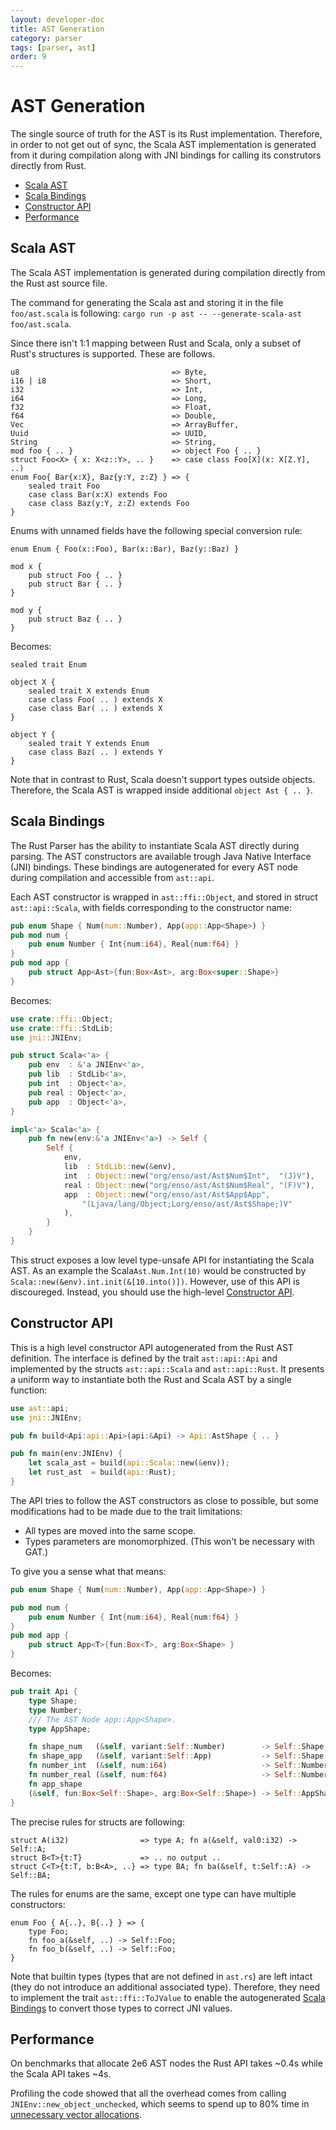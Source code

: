 ```yaml
---
layout: developer-doc
title: AST Generation
category: parser
tags: [parser, ast]
order: 9
---
```


# AST Generation

The single source of truth for the AST is its Rust implementation. Therefore, in
order to not get out of sync, the Scala AST implementation is generated from it
during compilation along with JNI bindings for calling its construtors directly
from Rust.

<!-- MarkdownTOC levels="2,3" autolink="true" -->

- [Scala AST](#scala-ast)
- [Scala Bindings](#scala-bindings)
- [Constructor API](#constructor-api)
- [Performance](#performance)

<!-- /MarkdownTOC -->

## Scala AST

The Scala AST implementation is generated during compilation directly from the
Rust ast source file.

The command for generating the Scala ast and storing it in the file
`foo/ast.scala` is following:
`cargo run -p ast -- --generate-scala-ast foo/ast.scala`.

Since there isn't 1:1 mapping between Rust and Scala, only a subset of Rust's
structures is supported. These are follows.

```
u8                                  => Byte,
i16 | i8                            => Short,
i32                                 => Int,
i64                                 => Long,
f32                                 => Float,
f64                                 => Double,
Vec                                 => ArrayBuffer,
Uuid                                => UUID,
String                              => String,
mod foo { .. }                      => object Foo { .. }
struct Foo<X> { x: X<z::Y>, .. }    => case class Foo[X](x: X[Z.Y], ..)
enum Foo{ Bar{x:X}, Baz{y:Y, z:Z} } => {
    sealed trait Foo
    case class Bar(x:X) extends Foo
    case class Baz(y:Y, z:Z) extends Foo
}
```

Enums with unnamed fields have the following special conversion rule:

```
enum Enum { Foo(x::Foo), Bar(x::Bar), Baz(y::Baz) }

mod x {
    pub struct Foo { .. }
    pub struct Bar { .. }
}

mod y {
    pub struct Baz { .. }
}
```

Becomes:

```
sealed trait Enum

object X {
    sealed trait X extends Enum
    case class Foo( .. ) extends X
    case class Bar( .. ) extends X
}

object Y {
    sealed trait Y extends Enum
    case class Baz( .. ) extends Y
}
```

Note that in contrast to Rust, Scala doesn't support types outside objects.
Therefore, the Scala AST is wrapped inside additional `object Ast { .. }`.

## Scala Bindings

The Rust Parser has the ability to instantiate Scala AST directly during
parsing. The AST constructors are available trough Java Native Interface (JNI)
bindings. These bindings are autogenerated for every AST node during compilation
and accessible from `ast::api`.

Each AST constructor is wrapped in `ast::ffi::Object`, and stored in struct
`ast::api::Scala`, with fields corresponding to the constructor name:

```rust
pub enum Shape { Num(num::Number), App(app::App<Shape>) }
pub mod num {
    pub enum Number { Int{num:i64}, Real{num:f64} }
}
pub mod app {
    pub struct App<Ast>{fun:Box<Ast>, arg:Box<super::Shape>}
}
```

Becomes:

```rust
use crate::ffi::Object;
use crate::ffi::StdLib;
use jni::JNIEnv;

pub struct Scala<'a> {
    pub env  : &'a JNIEnv<'a>,
    pub lib  : StdLib<'a>,
    pub int  : Object<'a>,
    pub real : Object<'a>,
    pub app  : Object<'a>,
}

impl<'a> Scala<'a> {
    pub fn new(env:&'a JNIEnv<'a>) -> Self {
        Self {
            env,
            lib  : StdLib::new(&env),
            int  : Object::new("org/enso/ast/Ast$Num$Int",  "(J)V"),
            real : Object::new("org/enso/ast/Ast$Num$Real", "(F)V"),
            app  : Object::new("org/enso/ast/Ast$App$App",  
                "(Ljava/lang/Object;Lorg/enso/ast/Ast$Shape;)V"
            ),
        }
    }
}
```

This struct exposes a low level type-unsafe API for instantiating the Scala AST.
As an example the Scala`Ast.Num.Int(10)` would be constructed by
`Scala::new(&env).int.init(&[10.into()])`. However, use of this API is
discoureged. Instead, you should use the high-level
[Constructor API](#constructor-api).

## Constructor API

This is a high level constructor API autogenerated from the Rust AST definition.
The interface is defined by the trait `ast::api::Api` and implemented by the
structs `ast::api::Scala` and `ast::api::Rust`. It presents a uniform way to
instantiate both the Rust and Scala AST by a single function:

```rust
use ast::api;
use jni::JNIEnv;

pub fn build<Api:api::Api>(api:&Api) -> Api::AstShape { .. }

pub fn main(env:JNIEnv) {
    let scala_ast = build(api::Scala::new(&env));
    let rust_ast  = build(api::Rust);
}
```

The API tries to follow the AST constructors as close to possible, but some
modifications had to be made due to the trait limitations:

- All types are moved into the same scope.
- Types parameters are monomorphized. (This won't be necessary with GAT.)

To give you a sense what that means:

```rust
pub enum Shape { Num(num::Number), App(app::App<Shape>) }

pub mod num {
    pub enum Number { Int{num:i64}, Real{num:f64} }
}
pub mod app {
    pub struct App<T>{fun:Box<T>, arg:Box<Shape> }
}
```

Becomes:

```rust
pub trait Api {
    type Shape;
    type Number;
    /// The AST Node app::App<Shape>.
    type AppShape;

    fn shape_num   (&self, variant:Self::Number)        -> Self::Shape;
    fn shape_app   (&self, variant:Self::App)           -> Self::Shape;
    fn number_int  (&self, num:i64)                     -> Self::Number;
    fn number_real (&self, num:f64)                     -> Self::Number;
    fn app_shape
    (&self, fun:Box<Self::Shape>, arg:Box<Self::Shape>) -> Self::AppShape;
}
```

The precise rules for structs are following:

```
struct A(i32)                => type A; fn a(&self, val0:i32) -> Self::A;
struct B<T>{t:T}             => .. no output ..
struct C<T>{t:T, b:B<A>, ..} => type BA; fn ba(&self, t:Self::A) -> Self::BA;
```

The rules for enums are the same, except one type can have multiple
constructors:

```
enum Foo { A{..}, B{..} } => {
    type Foo;
    fn foo_a(&self, ..) -> Self::Foo;
    fn foo_b(&self, ..) -> Self::Foo;
}
```

Note that builtin types (types that are not defined in `ast.rs`) are left intact 
(they do not introduce an additional associated type). Therefore, they need
to implement the trait `ast::ffi::ToJValue` to enable the autogenerated
[Scala Bindings](#scala-bindings) to convert those types to correct JNI values.

## Performance

On benchmarks that allocate 2e6 AST nodes the Rust API takes ~0.4s while the 
Scala API takes ~4s. 

Profiling the code showed that all the overhead comes from calling
`JNIEnv::new_object_unchecked`, which seems to spend up to 80% time in 
[unnecessary vector allocations](https://github.com/jni-rs/jni-rs/issues/252).
